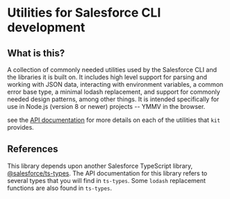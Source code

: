 # Utilities for Salesforce CLI development

## What is this?

A collection of commonly needed utilities used by the Salesforce CLI and the libraries it is built on. It includes high level support for parsing and working with JSON data, interacting with environment variables, a common error base type, a minimal lodash replacement, and support for commonly needed design patterns, among other things. It is intended specifically for use in Node.js (version 8 or newer) projects -- YMMV in the browser.

see the [API documentation](https://forcedotcom.github.io/kit) for more details on each of the utilities that `kit` provides.

## References

This library depends upon another Salesforce TypeScript library, [@salesforce/ts-types](https://www.npmjs.com/package/@salesforce/ts-types). The API documentation for this library refers to several types that you will find in `ts-types`. Some `lodash` replacement functions are also found in `ts-types`.
